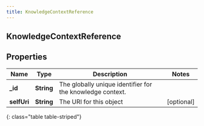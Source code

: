 ```yaml
---
title: KnowledgeContextReference
---
```

## KnowledgeContextReference

## Properties

|Name | Type | Description | Notes|
|------------ | ------------- | ------------- | -------------|
| **_id** | **String** | The globally unique identifier for the knowledge context. | |
| **selfUri** | **String** | The URI for this object | [optional] |
{: class="table table-striped"}


